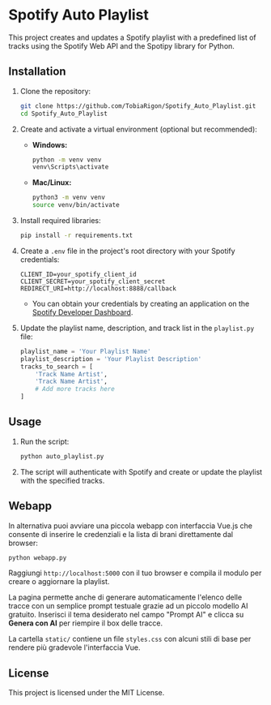 # Spotify Auto Playlist

This project creates and updates a Spotify playlist with a predefined list of tracks using the Spotify Web API and the Spotipy library for Python.

## Installation

1. Clone the repository:

   ```bash
   git clone https://github.com/TobiaRigon/Spotify_Auto_Playlist.git
   cd Spotify_Auto_Playlist
   ```

2. Create and activate a virtual environment (optional but recommended):

   - **Windows:**
     ```bash
     python -m venv venv
     venv\Scripts\activate
     ```
   - **Mac/Linux:**
     ```bash
     python3 -m venv venv
     source venv/bin/activate
     ```

3. Install required libraries:

   ```bash
   pip install -r requirements.txt
   ```

4. Create a `.env` file in the project's root directory with your Spotify credentials:

   ```plaintext
   CLIENT_ID=your_spotify_client_id
   CLIENT_SECRET=your_spotify_client_secret
   REDIRECT_URI=http://localhost:8888/callback
   ```

   - You can obtain your credentials by creating an application on the [Spotify Developer Dashboard](https://developer.spotify.com/dashboard/applications).

5. Update the playlist name, description, and track list in the `playlist.py` file:

   ```python
   playlist_name = 'Your Playlist Name'
   playlist_description = 'Your Playlist Description'
   tracks_to_search = [
       'Track Name Artist',
       'Track Name Artist',
       # Add more tracks here
   ]
   ```

## Usage

1. Run the script:

   ```bash
   python auto_playlist.py
   ```

2. The script will authenticate with Spotify and create or update the playlist with the specified tracks.

## Webapp

In alternativa puoi avviare una piccola webapp con interfaccia Vue.js che consente di inserire le credenziali e la lista di brani direttamente dal browser:

```bash
python webapp.py
```

Raggiungi `http://localhost:5000` con il tuo browser e compila il modulo per creare o aggiornare la playlist.

La pagina permette anche di generare automaticamente l'elenco delle tracce con un semplice prompt testuale grazie ad un piccolo modello AI gratuito. Inserisci il tema desiderato nel campo "Prompt AI" e clicca su **Genera con AI** per riempire il box delle tracce.

La cartella `static/` contiene un file `styles.css` con alcuni stili di base per rendere più gradevole l'interfaccia Vue.

## License

This project is licensed under the MIT License.
